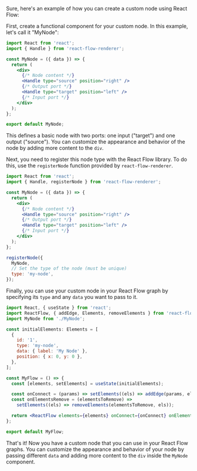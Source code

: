 Sure, here's an example of how you can create a custom node using React Flow:

First, create a functional component for your custom node. In this example, let's call it "MyNode":

```jsx
import React from 'react';
import { Handle } from 'react-flow-renderer';

const MyNode = ({ data }) => {
  return (
    <div>
      {/* Node content */}
      <Handle type="source" position="right" />
      {/* Output port */}
      <Handle type="target" position="left" />
      {/* Input port */}
    </div>
  );
};

export default MyNode;
```

This defines a basic node with two ports: one input ("target") and one output ("source"). You can customize the appearance and behavior of the node by adding more content to the `div`.

Next, you need to register this node type with the React Flow library. To do this, use the `registerNode` function provided by `react-flow-renderer`.

```jsx
import React from 'react';
import { Handle, registerNode } from 'react-flow-renderer';

const MyNode = ({ data }) => {
  return (
    <div>
      {/* Node content */}
      <Handle type="source" position="right" />
      {/* Output port */}
      <Handle type="target" position="left" />
      {/* Input port */}
    </div>
  );
};

registerNode({
  MyNode,
  // Set the type of the node (must be unique)
  type: 'my-node',
});
```

Finally, you can use your custom node in your React Flow graph by specifying its `type` and any `data` you want to pass to it.

```jsx
import React, { useState } from 'react';
import ReactFlow, { addEdge, Elements, removeElements } from 'react-flow-renderer';
import MyNode from './MyNode';

const initialElements: Elements = [
  {
    id: '1',
    type: 'my-node',
    data: { label: 'My Node' },
    position: { x: 0, y: 0 },
  },
];

const MyFlow = () => {
  const [elements, setElements] = useState(initialElements);

  const onConnect = (params) => setElements((els) => addEdge(params, els));
  const onElementsRemove = (elementsToRemove) =>
    setElements((els) => removeElements(elementsToRemove, els));

  return <ReactFlow elements={elements} onConnect={onConnect} onElementsRemove={onElementsRemove} />;
};

export default MyFlow;
```

That's it! Now you have a custom node that you can use in your React Flow graphs. You can customize the appearance and behavior of your node by passing different `data` and adding more content to the `div` inside the `MyNode` component.